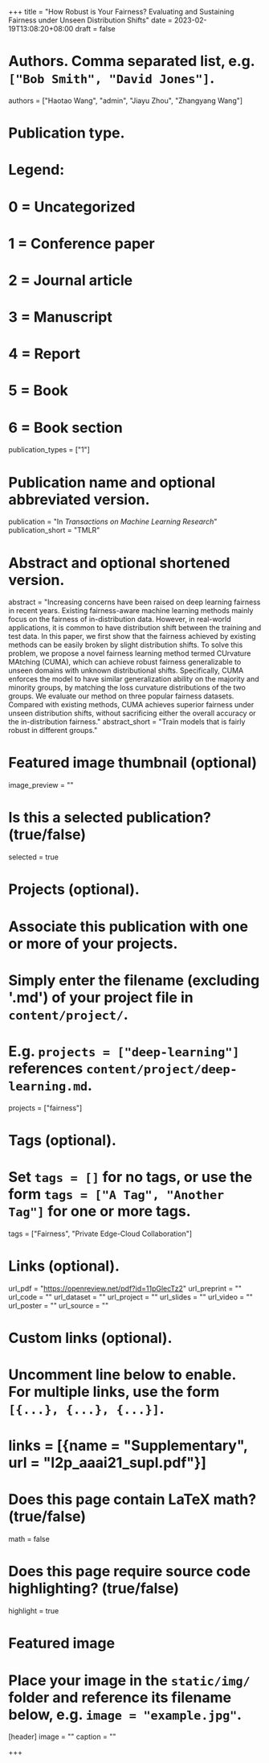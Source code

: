 +++
title = "How Robust is Your Fairness? Evaluating and Sustaining Fairness under Unseen Distribution Shifts"
date = 2023-02-19T13:08:20+08:00
draft = false

# Authors. Comma separated list, e.g. `["Bob Smith", "David Jones"]`.
authors = ["Haotao Wang", "admin", "Jiayu Zhou", "Zhangyang Wang"]

# Publication type.
# Legend:
# 0 = Uncategorized
# 1 = Conference paper
# 2 = Journal article
# 3 = Manuscript
# 4 = Report
# 5 = Book
# 6 = Book section
publication_types = ["1"]

# Publication name and optional abbreviated version.
publication = "In *Transactions on Machine Learning Research*"
publication_short = "TMLR"

# Abstract and optional shortened version.
abstract = "Increasing concerns have been raised on deep learning fairness in recent years. Existing fairness-aware machine learning methods mainly focus on the fairness of in-distribution data. However, in real-world applications, it is common to have distribution shift between the training and test data. In this paper, we first show that the fairness achieved by existing methods can be easily broken by slight distribution shifts. To solve this problem, we propose a novel fairness learning method termed CUrvature MAtching (CUMA), which can achieve robust fairness generalizable to unseen domains with unknown distributional shifts. Specifically, CUMA enforces the model to have similar generalization ability on the majority and minority groups, by matching the loss curvature distributions of the two groups. We evaluate our method on three popular fairness datasets. Compared with existing methods, CUMA achieves superior fairness under unseen distribution shifts, without sacrificing either the overall accuracy or the in-distribution fairness."
abstract_short = "Train models that is fairly robust in different groups."

# Featured image thumbnail (optional)
image_preview = ""

# Is this a selected publication? (true/false)
selected = true

# Projects (optional).
#   Associate this publication with one or more of your projects.
#   Simply enter the filename (excluding '.md') of your project file in `content/project/`.
#   E.g. `projects = ["deep-learning"]` references `content/project/deep-learning.md`.
projects = ["fairness"]

# Tags (optional).
#   Set `tags = []` for no tags, or use the form `tags = ["A Tag", "Another Tag"]` for one or more tags.
tags = ["Fairness", "Private Edge-Cloud Collaboration"]

# Links (optional).
url_pdf = "https://openreview.net/pdf?id=11pGlecTz2"
url_preprint = ""
url_code = ""
url_dataset = ""
url_project = ""
url_slides = ""
url_video = ""
url_poster = ""
url_source = ""

# Custom links (optional).
#   Uncomment line below to enable. For multiple links, use the form `[{...}, {...}, {...}]`.
# links = [{name = "Supplementary", url = "l2p_aaai21_supl.pdf"}]

# Does this page contain LaTeX math? (true/false)
math = false

# Does this page require source code highlighting? (true/false)
highlight = true

# Featured image
# Place your image in the `static/img/` folder and reference its filename below, e.g. `image = "example.jpg"`.
[header]
image = ""
caption = ""

+++
